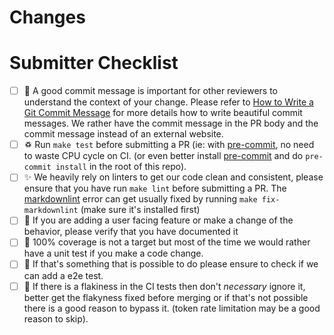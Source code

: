 <!-- 🎉🎉🎉 Thank you for the PR!!! 🎉🎉🎉 -->

# Changes

<!-- Describe your changes here- ideally you can get that description straight from
your descriptive commit message(s)! -->

# Submitter Checklist

- [ ] 📝 A good commit message is important for other reviewers to understand the context of your change. Please refer to [How to Write a Git Commit Message](https://cbea.ms/git-commit/) for more details how to write beautiful commit messages. We rather have the commit message in the PR body and the commit message instead of an external website.
- [ ] ♽ Run `make test` before submitting a PR (ie: with [pre-commit](https://pipelinesascode.com/dev/tools), no need to waste CPU cycle on CI. (or even better install [pre-commit](https://pre-commit.com/) and do `pre-commit install` in the root of this repo).
- [ ] ✨ We heavily rely on linters to get our code clean and consistent, please ensure that you have run `make lint` before submitting a PR. The [markdownlint](https://github.com/DavidAnson/markdownlint) error can get usually fixed by running `make fix-markdownlint` (make sure it's installed first)
- [ ] 📖 If you are adding a user facing feature or make a change of the behavior, please verify that you have documented it
- [ ] 🧪 100% coverage is not a target but most of the time we would rather have a unit test if you make a code change.
- [ ] 🎁 If that's something that is possible to do please ensure to check if we can add a e2e test.
- [ ] 🔎 If there is a flakiness in the CI tests then don't *necessary* ignore it, better get the flakyness fixed before merging or if that's not possible there is a good reason to bypass it. (token rate limitation may be a good reason to skip).

